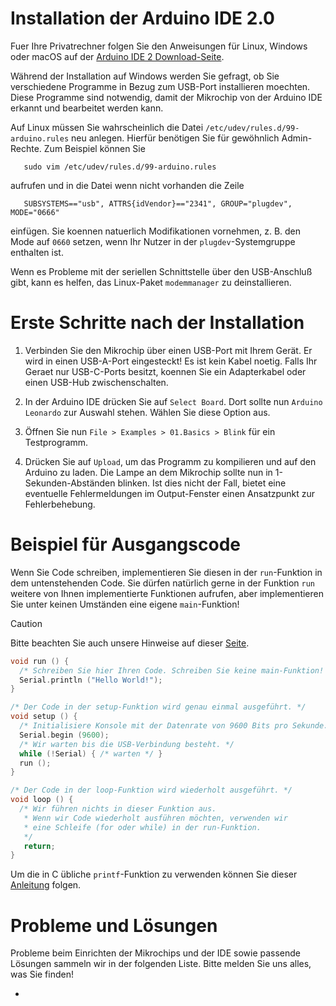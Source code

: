 # Installation der Arduino IDE 2.0

Fuer Ihre Privatrechner folgen Sie den Anweisungen für Linux, Windows oder
macOS auf der
[Arduino IDE 2 Download-Seite](https://docs.arduino.cc/software/ide-v2/tutorials/getting-started/ide-v2-downloading-and-installing/).

Während der Installation auf Windows werden Sie gefragt, ob Sie verschiedene
Programme in Bezug zum USB-Port installieren moechten. Diese Programme sind
notwendig, damit der Mikrochip von der Arduino IDE erkannt und bearbeitet
werden kann.

Auf Linux müssen Sie wahrscheinlich die Datei
`/etc/udev/rules.d/99-arduino.rules` neu anlegen. Hierfür benötigen Sie für
gewöhnlich Admin-Rechte. Zum Beispiel können Sie

       sudo vim /etc/udev/rules.d/99-arduino.rules

aufrufen und in die Datei wenn nicht vorhanden die Zeile

       SUBSYSTEMS=="usb", ATTRS{idVendor}=="2341", GROUP="plugdev", MODE="0666"

einfügen.  Sie koennen natuerlich Modifikationen vornehmen, z. B. den Mode auf `0660` setzen, wenn Ihr Nutzer in der `plugdev`-Systemgruppe enthalten ist.

Wenn es Probleme mit der seriellen Schnittstelle über den USB-Anschluß gibt,
kann es helfen, das Linux-Paket `modemmanager` zu deinstallieren.

# Erste Schritte nach der Installation

1. Verbinden Sie den Mikrochip über einen USB-Port mit Ihrem Gerät.
   Er wird in einen USB-A-Port eingesteckt!  Es ist kein Kabel noetig.
   Falls Ihr Geraet nur USB-C-Ports besitzt, koennen Sie ein
   Adapterkabel oder einen USB-Hub zwischenschalten.

2. In der Arduino IDE drücken Sie auf `Select Board`.
   Dort sollte nun `Arduino Leonardo` zur Auswahl stehen.
   Wählen Sie diese Option aus.

3. Öffnen Sie nun
   `File > Examples > 01.Basics > Blink`
   für ein Testprogramm.

4. Drücken Sie auf `Upload`, um das Programm zu kompilieren und auf den Arduino
   zu laden.
   Die Lampe an dem Mikrochip sollte nun in 1-Sekunden-Abständen blinken.
   Ist dies nicht der Fall, bietet eine eventuelle Fehlermeldungen im
   Output-Fenster einen Ansatzpunkt zur Fehlerbehebung.

# Beispiel für Ausgangscode

Wenn Sie Code schreiben, implementieren Sie diesen in der `run`-Funktion in
dem untenstehenden Code. Sie dürfen natürlich gerne in der Funktion `run`
weitere von Ihnen implementierte Funktionen aufrufen, aber implementieren Sie
unter keinen Umständen eine eigene `main`-Funktion!
> [!CAUTION]
> Bitte beachten Sie auch unsere Hinweise auf dieser
> [Seite](Wichtige-Hinweise-zum-Mikrochip).

```c
void run () {
  /* Schreiben Sie hier Ihren Code. Schreiben Sie keine main-Funktion! */
  Serial.println ("Hello World!");
}

/* Der Code in der setup-Funktion wird genau einmal ausgeführt. */
void setup () {
  /* Initialisiere Konsole mit der Datenrate von 9600 Bits pro Sekunde. */
  Serial.begin (9600);
  /* Wir warten bis die USB-Verbindung besteht. */
  while (!Serial) { /* warten */ }
  run ();
}

/* Der Code in der loop-Funktion wird wiederholt ausgeführt. */
void loop () {
  /* Wir führen nichts in dieser Funktion aus.
   * Wenn wir Code wiederholt ausführen möchten, verwenden wir
   * eine Schleife (for oder while) in der run-Funktion.
   */
   return;
}
```

Um die in C übliche `printf`-Funktion zu verwenden können Sie dieser
[Anleitung](Nutzung-von-Printf) folgen.

# Probleme und Lösungen
Probleme beim Einrichten der Mikrochips und der IDE sowie passende Lösungen
sammeln wir in der folgenden Liste.  Bitte melden Sie uns alles, was Sie
finden!

-
